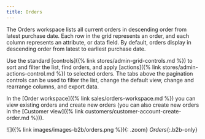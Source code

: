 ```yaml
---
title: Orders
---
```


The Orders workspace lists all current orders in descending order from latest purchase date. Each row in the grid represents an order, and each column represents an attribute, or data field. By default, orders display in descending order from latest to earliest purchase date.

Use the standard [controls]({% link stores/admin-grid-controls.md %}) to sort and filter the list, find orders, and apply [actions]({% link stores/admin-actions-control.md %}) to selected orders. The tabs above the pagination controls can be used to filter the list, change the default view, change and rearrange columns, and export data.

In the [Order workspace]({% link sales/orders-workspace.md %}) you can view existing orders and create new orders (you can also create new orders in the [Customer view]({% link customers/customer-account-create-order.md %})).

![]({% link images/images-b2b/orders.png %}){: .zoom}
_Orders_{:.b2b-only}
